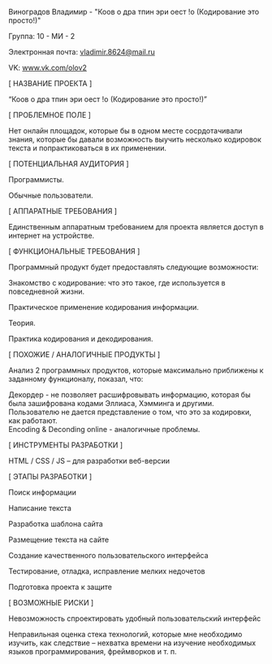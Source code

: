 Виноградов Владимир - "Коов о дра тпин эри  оест !о (Кодирование это просто!)"

Группа: 10 - МИ - 2

Электронная почта: vladimir.8624@mail.ru

VK: www.vk.com/olov2

[ НАЗВАНИЕ ПРОЕКТА ]

  “Коов о дра тпин эри  оест !о (Кодирование это просто!)”

[ ПРОБЛЕМНОЕ ПОЛЕ ]

  Нет онлайн площадок, которые бы в одном месте сосрдотачивали знания, которые бы давали возможность выучить несколько кодировок текста и попрактиковаться в их применении.

[ ПОТЕНЦИАЛЬНАЯ АУДИТОРИЯ ]

  Программисты.
  
  Обычные пользователи.

[ АППАРАТНЫЕ ТРЕБОВАНИЯ ]

  Единственным аппаратным требованием для проекта является доступ в интернет на устройстве.

[ ФУНКЦИОНАЛЬНЫЕ ТРЕБОВАНИЯ ]

  Программный продукт будет предоставлять следующие возможности:

  Знакомство с кодирование: что это такое, где используется в повседневной жизни.

  Практическое применение кодирования информации.

  Теория.

  Практика кодирования и декодирования.


[ ПОХОЖИЕ / АНАЛОГИЧНЫЕ ПРОДУКТЫ ]

  Анализ 2 программных продуктов, которые максимально приближены к заданному функционалу, показал, что:
  
  Декордер - не позволяет расшифровывать информацию, которая бы была зашифрована кодами Эллиаса, Хэмминга и другими. Пользователю не дается представление о том, что это за кодировки, как работают.  
  Encoding & Deconding online - аналогичные проблемы.

[ ИНСТРУМЕНТЫ РАЗРАБОТКИ ]

  HTML / CSS / JS – для разработки веб-версии

[ ЭТАПЫ РАЗРАБОТКИ ]

  Поиск информации

  Написание текста

  Разработка шаблона сайта

  Размещение текста на сайте

  Создание качественного пользовательского интерфейса

  Тестирование, отладка, исправление мелких недочетов

  Подготовка проекта к защите

[ ВОЗМОЖНЫЕ РИСКИ ]

  Невозможность спроектировать удобный пользовательский интерфейс

  Неправильная оценка стека технологий, которые мне необходимо изучить, как следствие – нехватка времени на изучение необходимых языков программирования, фреймворков и т. п.

